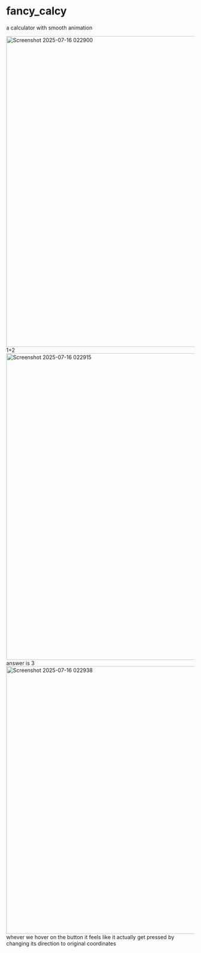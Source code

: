# fancy_calcy
a calculator with smooth animation 

<img width="1276" height="828" alt="Screenshot 2025-07-16 022900" src="https://github.com/user-attachments/assets/b3c4c138-ac47-41c9-9068-4d4006af968b" />
1+2
<img width="926" height="817" alt="Screenshot 2025-07-16 022915" src="https://github.com/user-attachments/assets/90c5a46f-2ecc-4436-90c4-8f9aa0e69f95" />
answer is 3
<img width="629" height="713" alt="Screenshot 2025-07-16 022938" src="https://github.com/user-attachments/assets/55b9a534-dba7-4302-89a8-f12cd04b9170" />
whever we hover on the button it feels like it actually get pressed by changing its direction to original coordinates 
